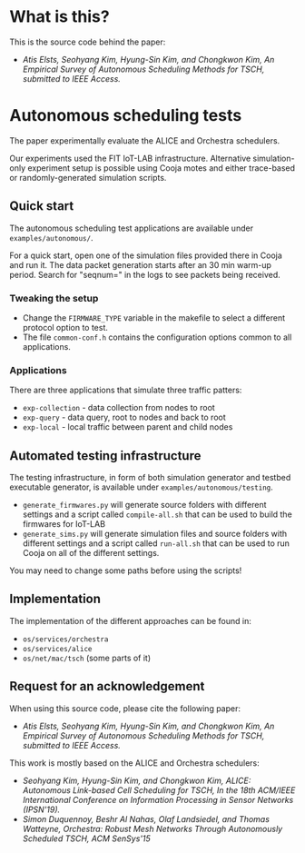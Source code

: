 # What is this?

This is the source code behind the paper:

* *Atis Elsts, Seohyang Kim, Hyung-Sin Kim, and Chongkwon Kim, An Empirical Survey of Autonomous Scheduling Methods for TSCH, submitted to IEEE Access.*

# Autonomous scheduling tests

The paper experimentally evaluate the ALICE and Orchestra schedulers.

Our experiments used the FIT IoT-LAB infrastructure.
Alternative simulation-only experiment setup is possible using Cooja motes
and either trace-based or randomly-generated simulation scripts.

## Quick start

The autonomous scheduling test applications are available under `examples/autonomous/`.

For a quick start, open one of the simulation files provided there in Cooja and run it.
The data packet generation starts after an 30 min warm-up period. Search for "seqnum=" in the logs to
see packets being received.

### Tweaking the setup

* Change the `FIRMWARE_TYPE` variable in the makefile to select a different protocol option to test.
* The file `common-conf.h` contains the configuration options common to all applications.

### Applications
There are three applications that simulate three traffic patters:

* `exp-collection` - data collection from nodes to root
* `exp-query` - data query, root to nodes and back to root
* `exp-local` - local traffic between parent and child nodes

## Automated testing infrastructure

The testing infrastructure, in form of both simulation generator and testbed executable generator,
is available under `examples/autonomous/testing`.

* `generate_firmwares.py` will generate source folders with different settings and a script called
`compile-all.sh` that can be used to build the firmwares for IoT-LAB
* `generate_sims.py` will generate simulation files and source folders with different settings and
a script called `run-all.sh` that can be used to run Cooja on all of the different settings.

You may need to change some paths before using the scripts!

## Implementation

The implementation of the different approaches can be found in:

* `os/services/orchestra`
* `os/services/alice`
* `os/net/mac/tsch` (some parts of it)

## Request for an acknowledgement

When using this source code, please cite the following paper:

* *Atis Elsts, Seohyang Kim, Hyung-Sin Kim, and Chongkwon Kim, An Empirical Survey of Autonomous Scheduling Methods for TSCH, submitted to IEEE Access.*

This work is mostly based on the ALICE and Orchestra schedulers:

* *Seohyang Kim, Hyung-Sin Kim, and Chongkwon Kim, ALICE: Autonomous Link-based Cell Scheduling for TSCH, In the 18th ACM/IEEE International Conference on Information Processing in Sensor Networks (IPSN'19).*
* *Simon Duquennoy, Beshr Al Nahas, Olaf Landsiedel, and Thomas Watteyne, Orchestra: Robust Mesh Networks Through Autonomously Scheduled TSCH, ACM SenSys'15*
